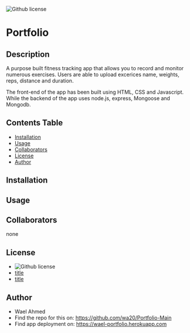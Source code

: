 
![Github license](https://img.shields.io/badge/license-MIT-blue.svg)

# Portfolio

  ## Description

A purpose built fitness tracking app that allows you to record and monitor numerous exercises. Users are able to upload excerices name, weights, reps, distance and duration.

The front-end of the app has been built using HTML, CSS and Javascript. While the backend of the app uses node.js, express, Mongoose and Mongodb.


  ## Contents Table
  - [Installation](#Installation)
  - [Usage](#|Usage)
  - [Collaborators](#Collaborators)
  - [License](#License)
  - [Author](#Author)


## Installation


## Usage



## Collaborators
none


## License
- ![Github license](https://img.shields.io/badge/license-MIT-blue.svg)
- [title](https://opensource.org/licenses/MIT)
- [title](https://opensource.org/licenses/MIT)

## Author
- Wael Ahmed
- Find the repo for this on: https://github.com/wa20/Portfolio-Main
- Find app deployment on: https://wael-portfolio.herokuapp.com





